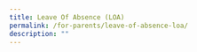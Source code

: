 ```yaml
---
title: Leave Of Absence (LOA)
permalink: /for-parents/leave-of-absence-loa/
description: ""
---
```

